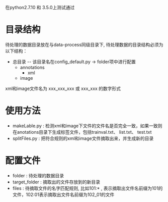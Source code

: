 在python2.7.10 和 3.5.0上测试通过

# 目录结构
待处理的数据目录放在与data-process同级目录下, 待处理数据的目录结构必须为以下结构：

* 总目录 -- 该目录名在config_default.py -> folder项中进行配置
    * annotations
        * xml
    * image
    
xml和image文件名为 xxx_xxx_xxx 或 xxx_xxx 的数字形式

# 使用方法
* makeLable.py : 检测xml和image下文件的文件名是否完全一致，如果一致则在anotations目录下生成标签文件，包括trainval.txt、 list.txt、 test.txt
* splitFiles.py : 把符合规则的xml和image文件摘取出来，并生成新的目录

# 配置文件
* folder : 待处理的数据目录
* target_folder : 摘取出的文件存放到的新目录
* files : 待摘取文件的名字匹配规则, 比如101:* , 表示摘取出文件名前缀为101的文件，102:01表示摘取出文件名前缀为102_01的文件
